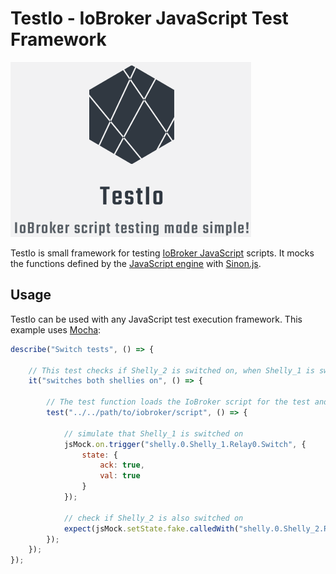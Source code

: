 # TestIo - IoBroker JavaScript Test Framework

![Logo](assets/logo.png)

TestIo is small framework for testing [IoBroker JavaScript](https://github.com/ioBroker/ioBroker.javascript) scripts. It mocks the functions defined by the [JavaScript engine](https://github.com/ioBroker/ioBroker.javascript/blob/master/docs/en/javascript.md) with [Sinon.js](https://sinonjs.org/).

## Usage

TestIo can be used with any JavaScript test execution framework. This example uses [Mocha](https://mochajs.org/):

```javascript
describe("Switch tests", () => {

    // This test checks if Shelly_2 is switched on, when Shelly_1 is switched on.
    it("switches both shellies on", () => {

        // The test function loads the IoBroker script for the test and unloads it again after the test
        test("../../path/to/iobroker/script", () => {

            // simulate that Shelly_1 is switched on
            jsMock.on.trigger("shelly.0.Shelly_1.Relay0.Switch", { 
                state: { 
                    ack: true,
                    val: true
                }
            });

            // check if Shelly_2 is also switched on
            expect(jsMock.setState.fake.calledWith("shelly.0.Shelly_2.Relay0.Switch", true)).to.be.true;
        });
    });
});
```